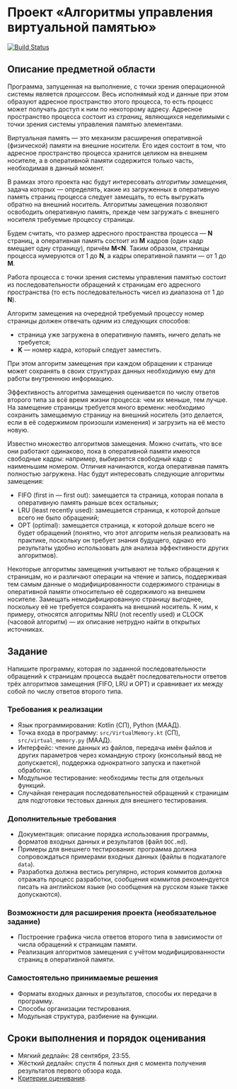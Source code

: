 # Проект «Алгоритмы управления виртуальной памятью»

[![Build Status](https://travis-ci.org/SmnTin/prog-2020-virt-mem-SmnTin.png?branch=master)](https://travis-ci.org/SmnTin/prog-2020-virt-mem-SmnTin)

## Описание предметной области

Программа, запущенная на выполнение, с точки зрения операционной системы является *процессом*. Весь исполнямый код и данные при этом образуют адресное пространство этого процесса, то есть процесс может получать доступ к ним по некоторому адресу. Адресное пространство процесса состоит из *страниц*, являющихся неделимыми с точки зрения системы управления памятью элементами.

Виртуальная память — это механизм расширения оперативной (физической) памяти на внешние носители. Его идея состоит в том, что адресное пространство процесса хранится целиком на внешнем носителе, а в оперативной памяти содержится только часть, необходимая в данный момент.

В рамках этого проекта нас будут интересовать *алгоритмы замещения*, задача которых — определять, какие из загруженных в оперативную память страниц процесса следует замещать, то есть выгружать обратно на внешний носитель. Алгоритмы замещения позволяют освободить оперативную память, прежде чем загружать с внешнего носителя требуемые процессу страницы.

Будем считать, что размер адресного пространства процесса — **N** страниц, а оперативная память состоит из **M** кадров (один кадр вмещает одну страницу), причём **М<N**. Таким образом, страницы процесса нумеруются от 1 до **N**, а кадры оперативной памяти — от 1 до **M**.

Работа процесса с точки зрения системы управления памятью состоит из последовательности обращений к страницам его адресного пространства (то есть последовательность чисел из диапазона от 1 до **N**).

Алгоритм замещения на очередной требуемый процессу номер страницы должен отвечать одним из следующих способов:

* страница уже загружена в оперативную память, ничего делать не требуется;
* **K** — номер кадра, который следует заместить.

При этом алгоритм замещения при каждом обращении к странице может сохранять в своих структурах данных необходимую ему для работы внутреннюю информацию.

Эффективность алгоритма замещения оценивается по числу ответов второго типа за всё время жизни процесса: чем их меньше, тем лучше. На замещение страницы требуется много времени: необходимо сохранить замещаемую страницу на внешний носитель (это делается, если в её содержимом произошли изменения) и загрузить на её место новую.

Известно множество алгоритмов замещения. Можно считать, что все они работают одинаково, пока в оперативной памяти имеются свободные кадры: например, выбирается свободный кадр с наименьшим номером. Отличия начинаются, когда оперативная память полностью загружена. Нас будут интересовать следующие алгоритмы замещения:

* FIFO (first in — first out): замещается та страница, которая попала в оперативную память раньше всех остальных;
* LRU (least recently used): замещается страница, к которой дольше всего не было обращений;
* OPT (optimal): замещается страница, к которой дольше всего не будет обращений (понятно, что этот алгоритм нельзя реализовать на практике, поскольку он требует знания будущего, однако его результаты удобно использовать для анализа эффективности других алгоритмов).

Некоторые алгоритмы замещения учитывают не только обращения к страницам, но и различают операции на чтение и запись, поддерживая тем самым данные о модифицированности содержимого страницы в оперативной памяти относительно её содержимого на внешнем носителе. Замещать немодифицированную страницу выгоднее, поскольку её не требуется сохранять на внешний носитель. К ним, к примеру, относятся алгоритмы NRU (not recently used) и CLOCK (часовой алгоритм) — их описание нетрудно найти в открытых источниках.


## Задание

Напишите программу, которая по заданной последовательности обращений к страницам процесса выдаёт последовательности ответов трёх алгоритмов замещения (FIFO, LRU и OPT) и сравнивает их между собой по числу ответов второго типа.

### Требования к реализации

* Язык программирования: Kotlin (СП), Python (МААД).
* Точка входа в программу: `src/VirtualMemory.kt` (СП), `src/virtual_memory.py` (МААД).
* Интерфейс: чтение данных из файлов, передача имён файлов и других параметров через командную строку (консольный ввод не допускается), поддержка однократного запуска и пакетной обработки.
* Модульное тестирование: необходимы тесты для отдельных функций.
* Случайная генерация последовательностей обращений к страницам для подготовки тестовых данных для внешнего тестирования.

### Дополнительные требования

* Документация: описание порядка использования программы, форматов входных данных и результатов (файл `DOC.md`).
* Примеры для внешнего тестирования: программа должна сопровождаться примерами входных данных (файлы в подкаталоге `data`).
* Разработка должна вестись регулярно, история коммитов должна отражать процесс разработки, сообщения коммитов рекомендуется писать на английском языке (но сообщения на русском языке также допускаются).

### Возможности для расширения проекта (необязательное задание)

* Построение графика числа ответов второго типа в зависимости от числа обращений к страницам памяти.
* Реализация алгоритмов замещения с учётом модифицированности страниц в оперативной памяти.

### Самостоятельно принимаемые решения

* Форматы входных данных и результатов, способы их передачи в программу.
* Способы организации тестирования.
* Модульная структура, разбиение на функции.

## Сроки выполнения и порядок оценивания

* Мягкий дедлайн: 28 сентября, 23:55.
* Жёсткий дедлайн: спустя 4 полных дня с момента получения результатов первого обзора кода.
* [Критерии оценивания](http://bit.ly/mkn-prog-criteria).